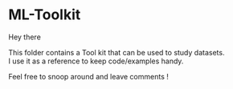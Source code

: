 # ML-Toolkit

Hey there 

This folder contains a Tool kit that can be used to study datasets.  
I use it as a reference to keep code/examples handy.

Feel free to snoop around and leave comments !
